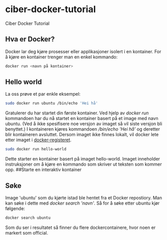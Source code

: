 # ciber-docker-tutorial
Ciber Docker Tutorial

## Hva er Docker?
Docker lar deg kjøre prosesser eller applikasjoner isolert i en kontainer. For å kjøre en kontainer trenger man en enkel kommando:
```sh
docker run <navn på kontainer>
```

## Hello world
La oss prøve et par enkle eksempel:
```sh
sudo docker run ubuntu /bin/echo 'Hei hå'
```
Gratulerer du har startet din første kontainer. Ved hjelp av *docker run* kommandoen har du nå startet en kontainer basert på et image med navn ubuntu. (Ved å ikke spesifisere noe versjon av imaget så vil siste versjon bli benyttet.) I kontaineren kjøres kommandoen */bin/echo 'Hei hå'* og deretter blir kontaineren avsluttet. Dersom imaget ikke finnes lokalt, vil docker lete etter imaget i [docker-registeret](http://registry.hub.docker.com).

```sh
sudo docker run hello-world
```
Dette starter en kontainer basert på imaget hello-world. Imaget inneholder instruksjoner om å kjøre en kommando som skriver ut teksten som kommer opp.
##Starte en interaktiv kontainer
 
## Søke
Image 'ubuntu' som du kjørte istad  ble hentet fra et Docker repostiory. Man kan søke i dette med *docker search 'navn'*. Så for å søke etter ubuntu kjør følgende:
```sh
docker search ubuntu
```
Som du ser i resultatet så finner du flere dockercontainere, hvor noen er markert som official.
